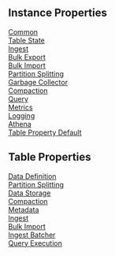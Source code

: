 ## Instance Properties

[Common](docs/usage/properties/instance/common.md)<br>
[Table State](docs/usage/properties/instance/table_state.md)<br>
[Ingest](docs/usage/properties/instance/ingest.md)<br>
[Bulk Export](docs/usage/properties/instance/bulk_export.md)<br>
[Bulk Import](docs/usage/properties/instance/bulk_import.md)<br>
[Partition Splitting](docs/usage/properties/instance/partition_splitting.md)<br>
[Garbage Collector](docs/usage/properties/instance/garbage_collector.md)<br>
[Compaction](docs/usage/properties/instance/compaction.md)<br>
[Query](docs/usage/properties/instance/query.md)<br>
[Metrics](docs/usage/properties/instance/metrics.md)<br>
[Logging](docs/usage/properties/instance/logging.md)<br>
[Athena](docs/usage/properties/instance/athena.md)<br>
[Table Property Default](docs/usage/properties/instance/table_property_default.md)<br>

## Table Properties

[Data Definition](docs/usage/properties/table/data_definition.md)<br>
[Partition Splitting](docs/usage/properties/table/partition_splitting.md)<br>
[Data Storage](docs/usage/properties/table/data_storage.md)<br>
[Compaction](docs/usage/properties/table/compaction.md)<br>
[Metadata](docs/usage/properties/table/metadata.md)<br>
[Ingest](docs/usage/properties/table/ingest.md)<br>
[Bulk Import](docs/usage/properties/table/bulk_import.md)<br>
[Ingest Batcher](docs/usage/properties/table/ingest_batcher.md)<br>
[Query Execution](docs/usage/properties/table/query_execution.md)<br>

